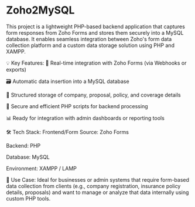 # Zoho2MySQL
This project is a lightweight PHP-based backend application that captures form responses from Zoho Forms and stores them securely into a MySQL database. It enables seamless integration between Zoho's form data collection platform and a custom data storage solution using PHP and XAMPP.

💡 Key Features:
🔗 Real-time integration with Zoho Forms (via Webhooks or exports)

🗃️ Automatic data insertion into a MySQL database

🧾 Structured storage of company, proposal, policy, and coverage details

🔐 Secure and efficient PHP scripts for backend processing

📊 Ready for integration with admin dashboards or reporting tools

🛠️ Tech Stack:
Frontend/Form Source: Zoho Forms

Backend: PHP

Database: MySQL

Environment: XAMPP / LAMP

📂 Use Case:
Ideal for businesses or admin systems that require form-based data collection from clients (e.g., company registration, insurance policy details, proposals) and want to manage or analyze that data internally using custom PHP tools.
